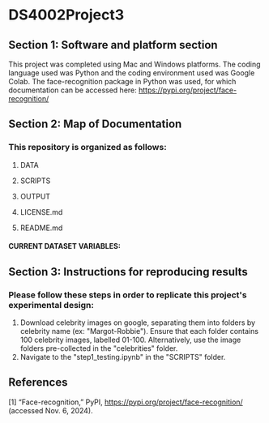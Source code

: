 # DS4002Project3

## Section 1: Software and platform section

This project was completed using Mac and Windows platforms. The coding language used was Python and the coding environment used was Google Colab. The face-recognition package in Python was used, for which documentation can be accessed here: https://pypi.org/project/face-recognition/

## Section 2: Map of Documentation
### This repository is organized as follows:
1. DATA

      
2. SCRIPTS


3. OUTPUT

      
4. LICENSE.md
5. README.md

#### CURRENT DATASET VARIABLES:


  
## Section 3: Instructions for reproducing results

### Please follow these steps in order to replicate this project's experimental design:

1. Download celebrity images on google, separating them into folders by celebrity name (ex: "Margot-Robbie"). Ensure that each folder contains 100 celebrity images, labelled 01-100. Alternatively, use the image folders pre-collected in the "celebrities" folder.
2. Navigate to the "step1_testing.ipynb" in the "SCRIPTS" folder.

## References
[1] “Face-recognition,” PyPI, https://pypi.org/project/face-recognition/ (accessed Nov. 6, 2024).   
